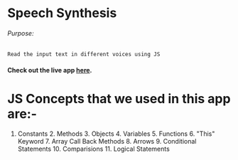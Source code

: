 # Speech Synthesis

###### Purpose:
    Read the input text in different voices using JS

#### Check out the live app [here](https://ramya-brs.github.io/Speech-Synthesis/).
# JS Concepts that we used in this app are:- 
1. Constants                                                                                                                                                                                                           2. Methods                                                                                                                                                                                                            3. Objects                                                                                                                                                                                                            4. Variables                                                                                                                                                                                                           5. Functions                                                                                                                                                                                                           6. "This" Keyword                                                                                                                                                                                                      7. Array Call Back Methods                                                                                                                                                                                            8. Arrows                                                                                                                                                                                                              9. Conditional Statements      10. Comparisions      11. Logical Statements
